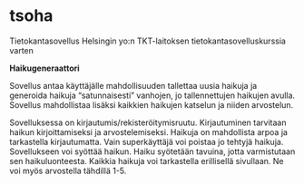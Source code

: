 # tsoha
Tietokantasovellus Helsingin yo:n TKT-laitoksen tietokantasovelluskurssia varten

<b>Haikugeneraattori</b>

Sovellus antaa käyttäjälle mahdollisuuden tallettaa uusia haikuja ja generoida haikuja “satunnaisesti” vanhojen, jo tallennettujen haikujen avulla. Sovellus mahdollistaa lisäksi kaikkien haikujen katselun ja niiden arvostelun. 

Sovelluksessa on kirjautumis/rekisteröitymisruutu. 
Kirjautuminen tarvitaan haikun kirjoittamiseksi ja arvostelemiseksi.
Haikuja on mahdollista arpoa ja tarkastella kirjautumatta.
Vain superkäyttäjä voi poistaa jo tehtyjä haikuja.
Sovellukseen voi syöttää haikun. Haiku syötetään tavuina, jotta varmistutaan sen haikuluonteesta.
Kaikkia haikuja voi tarkastella erillisellä sivullaan. Ne voi myös arvostella tähdillä 1-5. 
